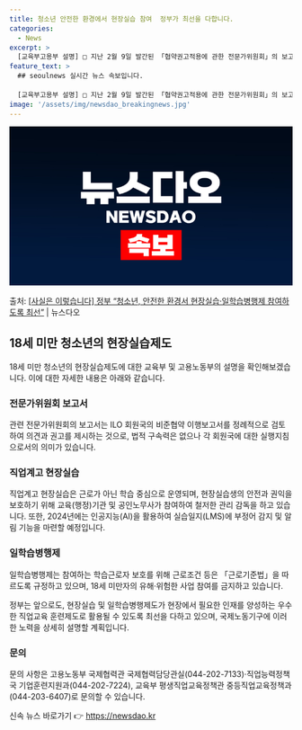 ```yaml
---
title: 청소년 안전한 환경에서 현장실습 참여  정부가 최선을 다합니다.
categories:
  - News
excerpt: >
  [교육부고용부 설명] □ 지난 2월 9일 발간된 「협약권고적용에 관한 전문가위원회」의 보고서는 ILO 회원국…
feature_text: >
  ## seoulnews 실시간 뉴스 속보입니다.

  [교육부고용부 설명] □ 지난 2월 9일 발간된 「협약권고적용에 관한 전문가위원회」의 보고서는 ILO 회원국…
image: '/assets/img/newsdao_breakingnews.jpg'
---
```


![뉴스다오 속보](/assets/img/newsdao_breakingnews.jpg)

<p>출처: <a href="https://newsdao.kr/3186" rel="dofollow">[사실은 이렇습니다] 정부 “청소년, 안전한 환경서 현장실습·일학습병행제 참여하도록 최선”</a> | 뉴스다오</p>

<h2 data-ke-size="size26">18세 미만 청소년의 현장실습제도</h2>
<p data-ke-size="size16">18세 미만 청소년의 현장실습제도에 대한 교육부 및 고용노동부의 설명을 확인해보겠습니다. 이에 대한 자세한 내용은 아래와 같습니다.</p>

<h3>전문가위원회 보고서</h3>
<p data-ke-size="size16">관련 전문가위원회의 보고서는 ILO 회원국의 비준협약 이행보고서를 정례적으로 검토하여 의견과 권고를 제시하는 것으로, 법적 구속력은 없으나 각 회원국에 대한 실행지침으로서의 의미가 있습니다.</p>

<h3>직업계고 현장실습</h3>
<p data-ke-size="size16">직업계고 현장실습은 근로가 아닌 학습 중심으로 운영되며, 현장실습생의 안전과 권익을 보호하기 위해 교육(행정)기관 및 공인노무사가 참여하여 철저한 관리 감독을 하고 있습니다. 또한, 2024년에는 인공지능(AI)을 활용하여 실습일지(LMS)에 부정어 감지 및 알림 기능을 마련할 예정입니다.</p>

<h3>일학습병행제</h3>
<p data-ke-size="size16">일학습병행제는 참여하는 학습근로자 보호를 위해 근로조건 등은 「근로기준법」을 따르도록 규정하고 있으며, 18세 미만자의 유해·위험한 사업 참여를 금지하고 있습니다.</p>

<p data-ke-size="size16">정부는 앞으로도, 현장실습 및 일학습병행제도가 현장에서 필요한 인재를 양성하는 우수한 직업교육 훈련제도로 활용될 수 있도록 최선을 다하고 있으며, 국제노동기구에 이러한 노력을 상세히 설명할 계획입니다.</p>

<h3>문의</h3>
<p data-ke-size="size16">문의 사항은 고용노동부 국제협력관 국제협력담당관실(044-202-7133)·직업능력정책국 기업훈련지원과(044-202-7224), 교육부 평생직업교육정책관 중등직업교육정책과(044-203-6407)로 문의할 수 있습니다.</p> 

신속 뉴스 바로가기 👉 <a href="https://newsdao.kr" rel="dofollow">https://newsdao.kr</a>


